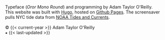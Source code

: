 Typeface (*Oror Mono Round*) and programming by Adam Taylor O'Reilly. This website was built with [Hugo](https://gohugo.io/), hosted on [Github Pages](https://github.com/adamoadamo/adamo-portfolio). The screensaver pulls NYC tide data from [NOAA Tides and Currents](https://tidesandcurrents.noaa.gov/).   
<br>
&#169; {{< current-year >}} Adam Taylor O'Reilly
<br>
&#8277; {{< last-updated >}}
